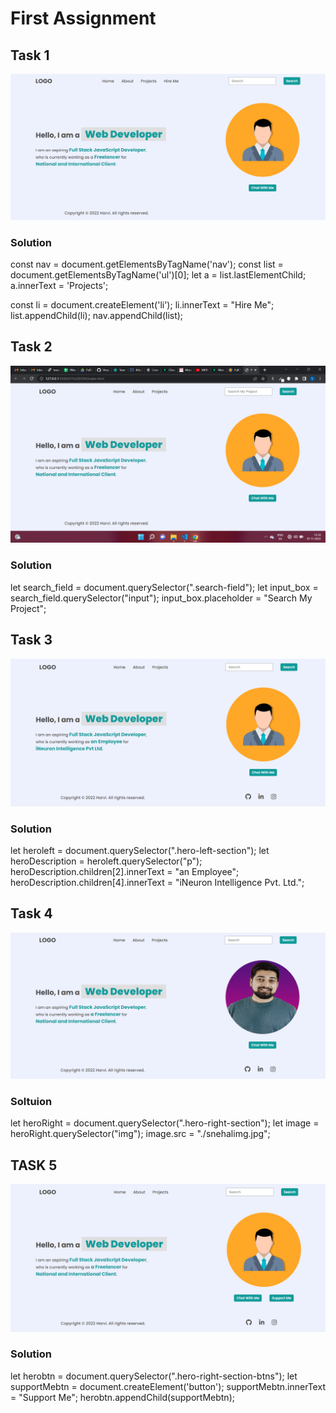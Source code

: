 # First Assignment

## Task 1
![](./task1Output.png)

### Solution
<!-- i)Changing the 3rd list item from contact to Projects -->
const nav = document.getElementsByTagName('nav');
const list = document.getElementsByTagName('ul')[0];
let a = list.lastElementChild;
a.innerText = 'Projects';

<!-- ii)adding new list item -->
const li = document.createElement('li');
li.innerText = "Hire Me";
list.appendChild(li);
nav.appendChild(list);


## Task 2
![](./task2Output.png)

### Solution
<!-- i)Changing the Search button placeholder -->
let search_field = document.querySelector(".search-field");
let input_box = search_field.querySelector("input");
input_box.placeholder = "Search My Project";


## Task 3
![](./task3Output.png)

### Solution
<!-- i)Changing the paragraph text oh hero-left-section -->
let heroleft = document.querySelector(".hero-left-section");
let heroDescription = heroleft.querySelector("p");
heroDescription.children[2].innerText = "an Employee";
heroDescription.children[4].innerText = "iNeuron Intelligence Pvt. Ltd.";


## Task 4
![](./task4Output.png)

### Soltuion
<!-- i) Adding Image -->
let heroRight = document.querySelector(".hero-right-section");
let image = heroRight.querySelector("img");
image.src = "./snehalimg.jpg";


## TASK 5
![](./task5Output.png)

### Solution
<!-- i) Adding a Support Me button -->
let herobtn = document.querySelector(".hero-right-section-btns");
let supportMebtn = document.createElement('button');
supportMebtn.innerText = "Support Me";
herobtn.appendChild(supportMebtn);